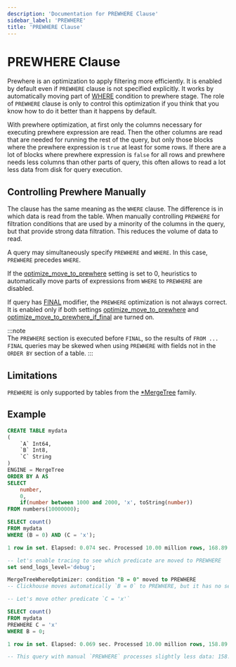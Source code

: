 ```yaml
---
description: 'Documentation for PREWHERE Clause'
sidebar_label: 'PREWHERE'
title: 'PREWHERE Clause'
---
```


# PREWHERE Clause

Prewhere is an optimization to apply filtering more efficiently. It is enabled by default even if `PREWHERE` clause is not specified explicitly. It works by automatically moving part of [WHERE](../../../sql-reference/statements/select/where.md) condition to prewhere stage. The role of `PREWHERE` clause is only to control this optimization if you think that you know how to do it better than it happens by default.

With prewhere optimization, at first only the columns necessary for executing prewhere expression are read. Then the other columns are read that are needed for running the rest of the query, but only those blocks where the prewhere expression is `true` at least for some rows. If there are a lot of blocks where prewhere expression is `false` for all rows and prewhere needs less columns than other parts of query, this often allows to read a lot less data from disk for query execution.

## Controlling Prewhere Manually 

The clause has the same meaning as the `WHERE` clause. The difference is in which data is read from the table. When manually controlling `PREWHERE` for filtration conditions that are used by a minority of the columns in the query, but that provide strong data filtration. This reduces the volume of data to read.

A query may simultaneously specify `PREWHERE` and `WHERE`. In this case, `PREWHERE` precedes `WHERE`.

If the [optimize_move_to_prewhere](../../../operations/settings/settings.md#optimize_move_to_prewhere) setting is set to 0, heuristics to automatically move parts of expressions from `WHERE` to `PREWHERE` are disabled.

If query has [FINAL](/sql-reference/statements/select/from#final-modifier) modifier, the `PREWHERE` optimization is not always correct. It is enabled only if both settings [optimize_move_to_prewhere](../../../operations/settings/settings.md#optimize_move_to_prewhere) and [optimize_move_to_prewhere_if_final](../../../operations/settings/settings.md#optimize_move_to_prewhere_if_final) are turned on.

:::note    
The `PREWHERE` section is executed before `FINAL`, so the results of `FROM ... FINAL` queries may be skewed when using `PREWHERE` with fields not in the `ORDER BY` section of a table.
:::

## Limitations 

`PREWHERE` is only supported by tables from the [*MergeTree](../../../engines/table-engines/mergetree-family/index.md) family.

## Example 

```sql
CREATE TABLE mydata
(
    `A` Int64,
    `B` Int8,
    `C` String
)
ENGINE = MergeTree
ORDER BY A AS
SELECT
    number,
    0,
    if(number between 1000 and 2000, 'x', toString(number))
FROM numbers(10000000);

SELECT count()
FROM mydata
WHERE (B = 0) AND (C = 'x');

1 row in set. Elapsed: 0.074 sec. Processed 10.00 million rows, 168.89 MB (134.98 million rows/s., 2.28 GB/s.)

-- let's enable tracing to see which predicate are moved to PREWHERE
set send_logs_level='debug';

MergeTreeWhereOptimizer: condition "B = 0" moved to PREWHERE  
-- Clickhouse moves automatically `B = 0` to PREWHERE, but it has no sense because B is always 0.

-- Let's move other predicate `C = 'x'` 

SELECT count()
FROM mydata
PREWHERE C = 'x'
WHERE B = 0;

1 row in set. Elapsed: 0.069 sec. Processed 10.00 million rows, 158.89 MB (144.90 million rows/s., 2.30 GB/s.)

-- This query with manual `PREWHERE` processes slightly less data: 158.89 MB VS 168.89 MB
```
